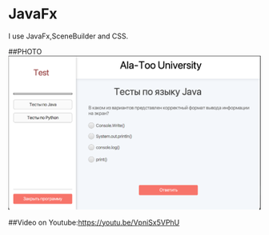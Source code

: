 # JavaFx


I use JavaFx,SceneBuilder and CSS.


##PHOTO 
![Site](img/test.png)


##Video on Youtube:https://youtu.be/VpniSx5VPhU
